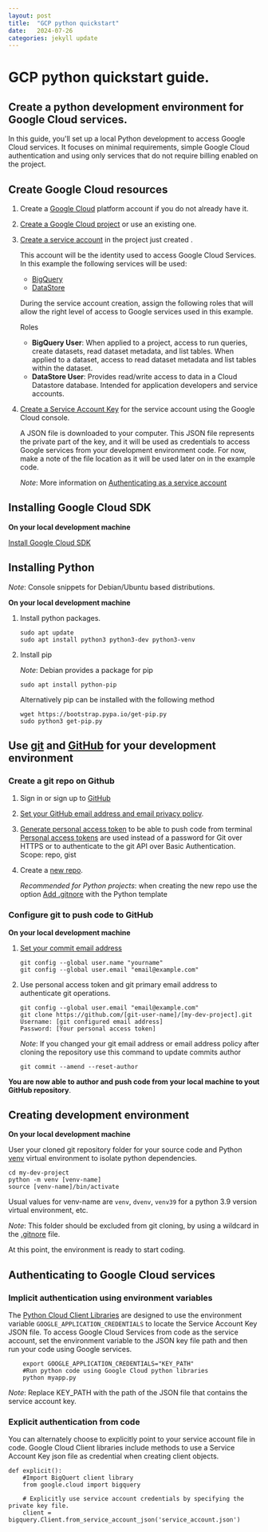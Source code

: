 ```yaml
---
layout: post
title:  "GCP python quickstart"
date:   2024-07-26
categories: jekyll update
---
```

# GCP python quickstart guide. 
## Create a python development environment for Google Cloud services.

In this guide, you'll set up a local Python development to access Google Cloud services. It focuses on minimal requirements, 
simple Google Cloud authentication and using only services that do not require billing enabled on the project.


## Create Google Cloud resources

1. Create a [Google Cloud](https://console.cloud.google.com/home/dashboard)  platform account if you do not already have it.

2. [Create a Google Cloud project](https://developers.google.com/workspace/guides/create-project) or use an existing one.

3. [Create a service account](https://cloud.google.com/iam/docs/samples/iam-create-service-account) in the project just created .

    This account will be the identity used to access Google Cloud Services.  In this example the following services will be used: 
     * [BigQuery](https://cloud.google.com/bigquery) 
     * [DataStore](https://cloud.google.com/datastore) 

    During the service account creation, assign the following roles that will allow the 
    right level of access to Google services used in this example.
	
    Roles
    * **BigQuery User**: When applied to a project, access to run queries, create datasets, read dataset metadata, and list tables. When applied to a dataset, access to read dataset metadata and list tables within the dataset.
    * **DataStore User**: Provides read/write access to data in a Cloud Datastore database. Intended for application developers and service accounts.

4. [Create a Service Account Key](https://cloud.google.com/iam/docs/creating-managing-service-account-keys#console)  for the service account using the Google Cloud console. 

   A JSON file is downloaded to your computer. This JSON file represents the private part of the key, and it will be used as credentials to access Google services from your development environment code.
For now, make a note of the file location as it will be used later on in the example code.

    *Note*: More information on [Authenticating as a service account](https://cloud.google.com/docs/authentication/production#auth-cloud-explicit-python)


## Installing Google Cloud SDK
**On your local development machine**

[Install Google Cloud SDK](https://cloud.google.com/sdk/docs/quickstart)


## Installing Python

*Note*: Console snippets for Debian/Ubuntu based distributions.

**On your local development machine**

1. Install python packages.

    ```console
    sudo apt update
    sudo apt install python3 python3-dev python3-venv
    ```
    
2. Install pip 

    *Note*: Debian provides a package for pip

    ```console
    sudo apt install python-pip
    ```
    Alternatively pip can be installed with the following method
    ```console
    wget https://bootstrap.pypa.io/get-pip.py
    sudo python3 get-pip.py
    ```

## Use [git](https://git-scm.com/) and [GitHub](https://github.com/) for your development environment
### Create a git repo on Github

1. Sign in or sign up to [GitHub](https://github.com/login)
2. [Set your GitHub email address and email privacy policy](https://github.com/settings/emails).
3. [Generate personal access token](https://github.com/settings/tokens/new) to be able to push code from terminal
[Personal access tokens](https://docs.github.com/en/authentication/keeping-your-account-and-data-secure/creating-a-personal-access-token) are used instead of a password for Git over HTTPS or to authenticate to the git API over Basic Authentication.
Scope: repo, gist
4. Create a [new repo](https://github.com/new). 

    *Recommended for Python projects*: when creating the new repo use the option [Add .gitnore](https://docs.github.com/en/get-started/getting-started-with-git/ignoring-files) with the Python template

### Configure git to push code to GitHub
**On your local development machine**
1. [Set your commit email address](https://docs.github.com/en/account-and-profile/setting-up-and-managing-your-github-user-account/managing-email-preferences/setting-your-commit-email-address)

    ```console
    git config --global user.name "yourname"
    git config --global user.email "email@example.com"    
    ```


3. Use personal access token and git primary email address to authenticate git operations.
    ```console
    git config --global user.email "email@example.com"  
    git clone https://github.com/[git-user-name]/[my-dev-project].git 
    Username: [git configured email address]
    Password: [Your personal access token]
    ```
    *Note*: If you changed your git email address or email address policy after cloning the repository use this command to update commits author
    ```console
    git commit --amend --reset-author
    ```
**You are now able to author and push code from your local machine to yout GitHub repository**.


## Creating development environment

**On your local development machine**

User your cloned git repository folder for your source code and Python [venv](https://docs.python.org/3/library/venv.html) virtual environment to isolate python dependencies. 

```
cd my-dev-project
python -m venv [venv-name]
source [venv-name]/bin/activate
```

Usual values for venv-name are `venv`, `dvenv`, `venv39` for a python 3.9 version virtual environment, etc.

*Note*: This folder should be excluded from git cloning, by using a wildcard in the [.gitnore](https://docs.github.com/en/get-started/getting-started-with-git/ignoring-files) file. 

At this point, the environment is ready to start coding.

## Authenticating to Google Cloud services
### Implicit authentication using environment variables
The [Python Cloud Client Libraries](https://cloud.google.com/python/docs/reference?l=python) are designed to use
the environment variable `GOOGLE_APPLICATION_CREDENTIALS`  to locate the Service Account Key JSON file. 
To access Google Cloud Services from code as the service account, set the environment variable to the JSON key file path
and then run your code using Google services.

```console 
    export GOOGLE_APPLICATION_CREDENTIALS="KEY_PATH"
    #Run python code using Google Cloud python libraries
    python myapp.py
```
*Note*: Replace KEY_PATH with the path of the JSON file that contains the service account key.


### Explicit authentication from code
You can alternately choose to explicitly point to your service account file in code.
Google Cloud Client libraries include methods to use a Service Account Key json file as credential when creating 
client objects. 

```code
def explicit():
    #Import BigQuert client library
    from google.cloud import bigquery
    
    # Explicitly use service account credentials by specifying the private key file.
    client = bigquery.Client.from_service_account_json('service_account.json')
    
```
